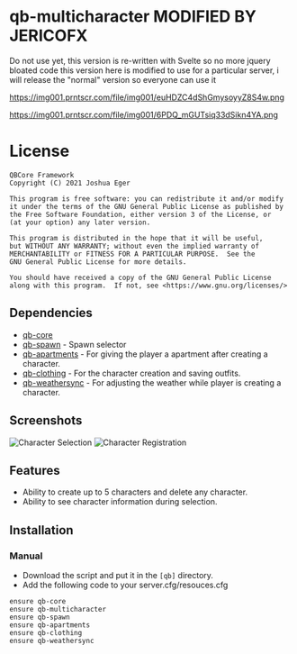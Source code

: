 # qb-multicharacter MODIFIED BY JERICOFX

Do not use yet, this version is re-written with Svelte so no more jquery bloated code this version here is modified to use for a particular server, i will release the "normal" version so everyone can use it

https://img001.prntscr.com/file/img001/euHDZC4dShGmysoyyZ8S4w.png

https://img001.prntscr.com/file/img001/6PDQ_mGUTsiq33dSikn4YA.png

# License

    QBCore Framework
    Copyright (C) 2021 Joshua Eger

    This program is free software: you can redistribute it and/or modify
    it under the terms of the GNU General Public License as published by
    the Free Software Foundation, either version 3 of the License, or
    (at your option) any later version.

    This program is distributed in the hope that it will be useful,
    but WITHOUT ANY WARRANTY; without even the implied warranty of
    MERCHANTABILITY or FITNESS FOR A PARTICULAR PURPOSE.  See the
    GNU General Public License for more details.

    You should have received a copy of the GNU General Public License
    along with this program.  If not, see <https://www.gnu.org/licenses/>

## Dependencies

- [qb-core](https://github.com/qbcore-framework/qb-core)
- [qb-spawn](https://github.com/qbcore-framework/qb-spawn) - Spawn selector
- [qb-apartments](https://github.com/qbcore-framework/qb-apartments) - For giving the player a apartment after creating a character.
- [qb-clothing](https://github.com/qbcore-framework/qb-clothing) - For the character creation and saving outfits.
- [qb-weathersync](https://github.com/qbcore-framework/qb-weathersync) - For adjusting the weather while player is creating a character.

## Screenshots

![Character Selection](https://i.imgur.com/EUB5X6Y.png) ![Character Registration](https://i.imgur.com/RKxiyed.png)

## Features

- Ability to create up to 5 characters and delete any character.
- Ability to see character information during selection.

## Installation

### Manual

- Download the script and put it in the `[qb]` directory.
- Add the following code to your server.cfg/resouces.cfg

```
ensure qb-core
ensure qb-multicharacter
ensure qb-spawn
ensure qb-apartments
ensure qb-clothing
ensure qb-weathersync
```
